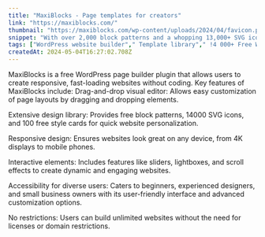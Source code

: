 ```yaml
---
title: "MaxiBlocks - Page templates for creators"
link: "https://maxiblocks.com/"
thumbnail: "https://maxiblocks.com/wp-content/uploads/2024/04/favicon.png"
snippet: "With over 2,000 block patterns and a whopping 13,000+ SVG icons at your fingertips, MaxiBlocks is your one-stop shop for injecting creativity and pizzazz into your designs."
tags: ["WordPress website builder"," Template library"," !4 000+ Free WordPress icons"]
createdAt: 2024-05-04T16:27:02.708Z
---
```

MaxiBlocks is a free WordPress page builder plugin that allows users to create responsive, fast-loading websites without coding. Key features of MaxiBlocks include:
Drag-and-drop visual editor: Allows easy customization of page layouts by dragging and dropping elements.

Extensive design library: Provides free block patterns, 14000 SVG icons, and 100 free style cards for quick website personalization.

Responsive design: Ensures websites look great on any device, from 4K displays to mobile phones.

Interactive elements: Includes features like sliders, lightboxes, and scroll effects to create dynamic and engaging websites.

Accessibility for diverse users: Caters to beginners, experienced designers, and small business owners with its user-friendly interface and advanced customization options.

No restrictions: Users can build unlimited websites without the need for licenses or domain restrictions.
